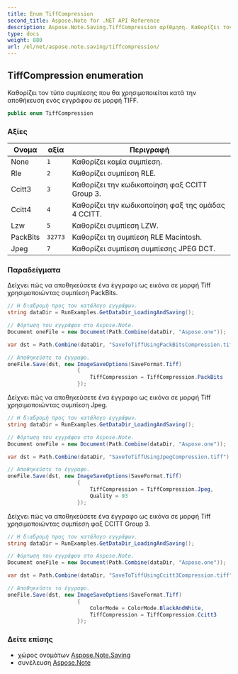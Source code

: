 ```yaml
---
title: Enum TiffCompression
second_title: Aspose.Note for .NET API Reference
description: Aspose.Note.Saving.TiffCompression αρίθμηση. Καθορίζει τον τύπο συμπίεσης που θα χρησιμοποιείται κατά την αποθήκευση ενός εγγράφου σε μορφή TIFF.
type: docs
weight: 880
url: /el/net/aspose.note.saving/tiffcompression/
---
```

## TiffCompression enumeration

Καθορίζει τον τύπο συμπίεσης που θα χρησιμοποιείται κατά την αποθήκευση ενός εγγράφου σε μορφή TIFF.

```csharp
public enum TiffCompression
```

### Αξίες

| Ονομα | αξία | Περιγραφή |
| --- | --- | --- |
| None | `1` | Καθορίζει καμία συμπίεση. |
| Rle | `2` | Καθορίζει συμπίεση RLE. |
| Ccitt3 | `3` | Καθορίζει την κωδικοποίηση φαξ CCITT Group 3. |
| Ccitt4 | `4` | Καθορίζει την κωδικοποίηση φαξ της ομάδας 4 CCITT. |
| Lzw | `5` | Καθορίζει συμπίεση LZW. |
| PackBits | `32773` | Καθορίζει τη συμπίεση RLE Macintosh. |
| Jpeg | `7` | Καθορίζει συμπίεση συμπίεσης JPEG DCT. |

### Παραδείγματα

Δείχνει πώς να αποθηκεύσετε ένα έγγραφο ως εικόνα σε μορφή Tiff χρησιμοποιώντας συμπίεση PackBits.

```csharp
// Η διαδρομή προς τον κατάλογο εγγράφων.
string dataDir = RunExamples.GetDataDir_LoadingAndSaving();

// Φόρτωση του εγγράφου στο Aspose.Note.
Document oneFile = new Document(Path.Combine(dataDir, "Aspose.one"));

var dst = Path.Combine(dataDir, "SaveToTiffUsingPackBitsCompression.tiff");

// Αποθηκεύστε το έγγραφο.
oneFile.Save(dst, new ImageSaveOptions(SaveFormat.Tiff)
                      {
                          TiffCompression = TiffCompression.PackBits
                      });
```

Δείχνει πώς να αποθηκεύσετε ένα έγγραφο ως εικόνα σε μορφή Tiff χρησιμοποιώντας συμπίεση Jpeg.

```csharp
// Η διαδρομή προς τον κατάλογο εγγράφων.
string dataDir = RunExamples.GetDataDir_LoadingAndSaving();

// Φόρτωση του εγγράφου στο Aspose.Note.
Document oneFile = new Document(Path.Combine(dataDir, "Aspose.one"));

var dst = Path.Combine(dataDir, "SaveToTiffUsingJpegCompression.tiff");

// Αποθηκεύστε το έγγραφο.
oneFile.Save(dst, new ImageSaveOptions(SaveFormat.Tiff)
                      {
                          TiffCompression = TiffCompression.Jpeg,
                          Quality = 93
                      });
```

Δείχνει πώς να αποθηκεύσετε ένα έγγραφο ως εικόνα σε μορφή Tiff χρησιμοποιώντας συμπίεση φαξ CCITT Group 3.

```csharp
// Η διαδρομή προς τον κατάλογο εγγράφων.
string dataDir = RunExamples.GetDataDir_LoadingAndSaving();

// Φόρτωση του εγγράφου στο Aspose.Note.
Document oneFile = new Document(Path.Combine(dataDir, "Aspose.one"));

var dst = Path.Combine(dataDir, "SaveToTiffUsingCcitt3Compression.tiff");

// Αποθηκεύστε το έγγραφο.
oneFile.Save(dst, new ImageSaveOptions(SaveFormat.Tiff)
                      {
                          ColorMode = ColorMode.BlackAndWhite,
                          TiffCompression = TiffCompression.Ccitt3
                      });
```

### Δείτε επίσης

* χώρος ονομάτων [Aspose.Note.Saving](../../aspose.note.saving/)
* συνέλευση [Aspose.Note](../../)


